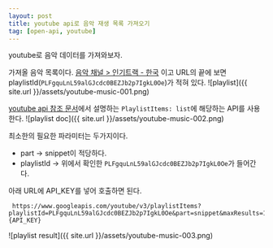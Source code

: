 ```yaml
---
layout: post
title: youtube api로 음악 재생 목록 가져오기
tag: [open-api, youtube] 
---
```


youtube로 음악 데이터를 가져와보자.

가져올 음악 목록이다. [음악 채널 > 인기트랙 - 한국](https://www.youtube.com/playlist?list=PLFgquLnL59alGJcdc0BEZJb2p7IgkL0Oe) 이고 URL의 끝에 보면 playlistId(`PLFgquLnL59alGJcdc0BEZJb2p7IgkL0Oe`)가 적혀 있다.
![playlist]({{ site.url }}/assets/youtube-music-001.png)

[youtube api 참조 문서](https://developers.google.com/youtube/v3/docs/playlistItems/list)에서 설명하는 `PlaylistItems: list`에 해당하는 API를 사용한다. 
![playlist doc]({{ site.url }}/assets/youtube-music-002.png)

최소한의 필요한 파라미터는 두가지이다.
  - part -> snippet이 적당하다.
  - playlistId -> 위에서 확인한 `PLFgquLnL59alGJcdc0BEZJb2p7IgkL0Oe`가 들어간다.
  
아래 URL에 API_KEY를 넣어 호출하면 된다. 
```
 https://www.googleapis.com/youtube/v3/playlistItems?playlistId=PLFgquLnL59alGJcdc0BEZJb2p7IgkL0Oe&part=snippet&maxResults=10&key={API_KEY}
```
![playlist result]({{ site.url }}/assets/youtube-music-003.png)
